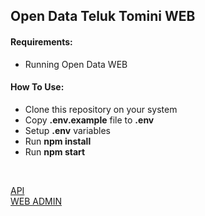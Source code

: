 <h2>Open Data Teluk Tomini WEB</h2>
<h4>Requirements:</h4>

<ul>
    <li>Running Open Data WEB</li>
</ul>

<h4>How To Use:</h4>

<ul>
    <li>Clone this repository on your system</li>
    <li>Copy <strong>.env.example</strong> file to <strong>.env</strong></li>
    <li>Setup <strong>.env</strong> variables</li>
    <li>Run <strong>npm install</strong></li>
    <li>Run <strong>npm start</strong></li>
</ul>

<br />

<a href="https://github.com/erthru/open-data-teluk-tomini-api">API</a>
<br />
<a href="https://github.com/erthru/open-data-teluk-tomini-web-admin">WEB ADMIN</a>
